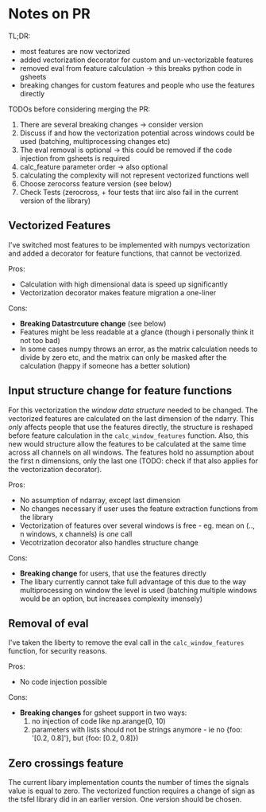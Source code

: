 # Notes on PR

TL;DR:
- most features are now vectorized
- added vectorization decorator for custom and un-vectorizable features
- removed eval from feature calculation -> this breaks python code in gsheets
- breaking changes for custom features and people who use the features directly

TODOs before considering merging the PR:
1. There are several breaking changes -> consider version
2. Discuss if and how the vectorization potential across windows could be used (batching, multiprocessing changes etc)
3. The eval removal is optional -> this could be removed if the code injection from gsheets is required
4. calc_feature parameter order -> also optional
5. calculating the complexity will not represent vectorized functions well
6. Choose zerocorss feature version (see below)
7. Check Tests (zerocross, + four tests that iirc also fail in the current version of the library)


## Vectorized Features
I've switched most features to be implemented with numpys vectorization and added a decorator for feature functions, that cannot be vectorized.

Pros: 
- Calculation with high dimensional data is speed up significantly
- Vectorization decorator makes feature migration a one-liner

Cons:
- **Breaking Datastrcuture change** (see below)
- Features might be less readable at a glance (though i personally think it not too bad)
- In some cases numpy throws an error, as the matrix calculation needs to divide by zero etc, and the matrix can only be masked after the calculation (happy if someone has a better solution)


## Input structure change for feature functions
For this vectorization the *window data structure* needed to be changed. The vectorized features are calculated on the last dimension of the ndarry. This *only* affects people that use the features directly, the structure is reshaped before feature calculation in the `calc_window_features` function. Also, this new would structure allow the features to be calculated at the same time across all channels on all windows. The features hold no assumption about the first n dimensions, only the last one (TODO: check if that also applies for the vectorization decorator).

Pros:
- No assumption of ndarray, except last dimension
- No changes necessary if user uses the feature extraction functions from the library
- Vectorization of features over several windows is free - eg. mean on (.., n windows, x channels) is *one* call
- Vecotrization decorator also handles structure change

Cons:
- **Breaking change** for users, that use the features directly
- The libary currently cannot take full advantage of this due to the way multiprocessing on window the level is used (batching multiple windows would be an option, but increases complexity imensely)


## Removal of eval
I've taken the liberty to remove the eval call in the `calc_window_features` function, for security reasons.

Pros:
- No code injection possible

Cons:
- **Breaking changes** for gsheet support in two ways:
    1. no injection of code like np.arange(0, 10)
    2. parameters with lists should not be strings anymore - ie no {foo: '[0.2, 0.8]'}, but {foo: [0.2, 0.8]})  


## Zero crossings feature
The current libary implementation counts the number of times the signals value is equal to zero. The vectorized function requires a change of sign as the tsfel library did in an earlier version. One version should be chosen.